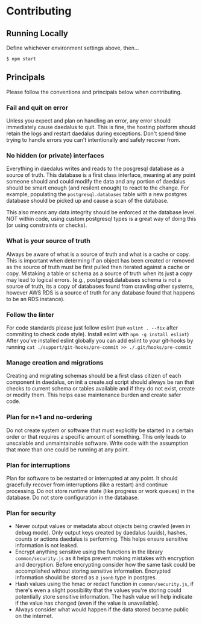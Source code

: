 # Contributing

## Running Locally

Define whichever environment settings above, then...

```
$ npm start
```

## Principals

Please follow the conventions and principals below when contributing.

### Fail and quit on error

Unless you expect and plan on handling an error, any error should immediately cause daedalus to quit. This is fine, the hosting platform should retain the logs and restart daedalus during exceptions. Don't spend time trying to handle errors you can't intentionally and safely recover from.

### No hidden (or private) interfaces

Everything in daedalus writes and reads to the posgresql database as a source of truth. This database is a first class interface, meaning at any point someone should and could modify the data and any portion of daedalus should be smart enough (and resilent enough) to react to the change.  For example, populating the `postgresql.databases` table with a new postgres database should be picked up and cause a scan of the database.

This also means any data integrity should be enforced at the database level. NOT within code, using custom postgresql types is a great way of doing this (or using constraints or checks).

### What is your source of truth

Always be aware of what is a source of truth and what is a cache or copy. This is important when determing if an object has been created or removed as the source of truth must be first pulled then iterated against a cache or copy. Mistaking a table or schema as a source of truth when its just a copy may lead to logical errors. (e.g., postgresql.databases schema is not a source of truth, its a copy of databases found from crawling other systems, however AWS RDS is a source of truth for any database found that happens to be an RDS instance).

### Follow the linter

For code standards please just follow eslint (run `eslint . --fix` after commiting to check code style). Install eslint with `npm -g install eslint`) After you've installed eslint globally you can add eslint to your git-hooks by running `cat ./support/git-hooks/pre-commit >> ./.git/hooks/pre-commit`

### Manage creation and migrations 

Creating and migrating schemas should be a first class citizen of each component in daedalus, on init a create.sql script should always be ran that checks to current schema or tables available and if they do not exist, create or modify them. This helps ease maintenance burden and create safer code.

### Plan for n+1 and no-ordering

Do not create system or software that must explicitly be started in a certain order or that requires a specific amount of something. This only leads to unscalable and unmaintainable software. Write code with the assumption that more than one could be running at any point. 

### Plan for interruptions

Plan for software to be restarted or interrupted at any point.  It should gracefully recover from interruptions (like a restart) and continue processing. Do not store runtime state (like progress or work queues) in the database. Do not store configuration in the database.

### Plan for security

* Never output values or metadata about objects being crawled (even in debug mode). Only output keys created by daedalus (uuids), hashes, counts or actions daedalus is performing. This helps ensure sensitive information is not leaked.
* Encrypt anything sensitive using the functions in the library `common/security.js` as it helps prevent making mistakes with encryption and decryption.  Before encrypting consider how the same task could be accomplished without storing sensitive information. Encrypted information should be stored as a `jsonb` type in postgres.
* Hash values using the hmac or redact function in `common/security.js`, if there's even a slight possibility that the values you're storing could potentially store sensitive information. The hash value will help indicate if the value has changed (even if the value is unavailable).
* Always consider what would happen if the data stored became public on the internet.
